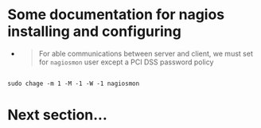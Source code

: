 # Some documentation for nagios installing and configuring 

- > For able communications between server and client, we must set for `nagiosmon` user except a PCI DSS password policy

```

sudo chage -m 1 -M -1 -W -1 nagiosmon

```

# Next section...